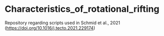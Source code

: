 # Characteristics_of_rotational_rifting
Repository regarding scripts used in Schmid et al., 2021 (https://doi.org/10.1016/j.tecto.2021.229174)
